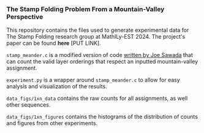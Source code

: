 ### The Stamp Folding Problem From a Mountain-Valley Perspective

This repository contains the files used to generate experimental data for The Stamp Folding research group at MathILy-EST 2024. The project's paper can be found **here** [PUT LINK].

`stamp_meander.c` is a modified version of code [written by Joe Sawada](https://www.socs.uoguelph.ca/~sawada/programs.html) that can count the valid layer orderings that respect an inputted mountain-valley assignment.

`experiment.py` is a wrapper around `stamp_meander.c` to allow for easy analysis and visualization of the results.

`data_figs/1xn_data` contains the raw counts for all assignments, as well other sequences.

`data_figs/1xn_figures` contains the histograms of the distribution of counts and figures from other experiments.
